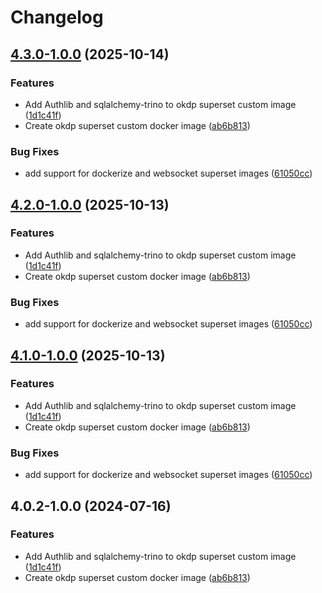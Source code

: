 # Changelog

## [4.3.0-1.0.0](https://github.com/idirze/okdp-superset/compare/v4.2.0-1.0.0...v4.3.0-1.0.0) (2025-10-14)


### Features

* Add Authlib and sqlalchemy-trino to okdp superset custom image ([1d1c41f](https://github.com/idirze/okdp-superset/commit/1d1c41fa66c2651edb7bc361cfbe9024596fe282))
* Create okdp superset custom docker image ([ab6b813](https://github.com/idirze/okdp-superset/commit/ab6b813b3d4dbb0842167dd5c6ca3d278c43a596))


### Bug Fixes

* add support for dockerize and websocket superset images ([61050cc](https://github.com/idirze/okdp-superset/commit/61050cc1d9f36969ba16d6b9347ab93ce2b5eac7))

## [4.2.0-1.0.0](https://github.com/idirze/okdp-superset/compare/v4.1.0-1.0.0...v4.2.0-1.0.0) (2025-10-13)


### Features

* Add Authlib and sqlalchemy-trino to okdp superset custom image ([1d1c41f](https://github.com/idirze/okdp-superset/commit/1d1c41fa66c2651edb7bc361cfbe9024596fe282))
* Create okdp superset custom docker image ([ab6b813](https://github.com/idirze/okdp-superset/commit/ab6b813b3d4dbb0842167dd5c6ca3d278c43a596))


### Bug Fixes

* add support for dockerize and websocket superset images ([61050cc](https://github.com/idirze/okdp-superset/commit/61050cc1d9f36969ba16d6b9347ab93ce2b5eac7))

## [4.1.0-1.0.0](https://github.com/idirze/okdp-superset/compare/v4.0.2-1.0.0...v4.1.0-1.0.0) (2025-10-13)


### Features

* Add Authlib and sqlalchemy-trino to okdp superset custom image ([1d1c41f](https://github.com/idirze/okdp-superset/commit/1d1c41fa66c2651edb7bc361cfbe9024596fe282))
* Create okdp superset custom docker image ([ab6b813](https://github.com/idirze/okdp-superset/commit/ab6b813b3d4dbb0842167dd5c6ca3d278c43a596))


### Bug Fixes

* add support for dockerize and websocket superset images ([61050cc](https://github.com/idirze/okdp-superset/commit/61050cc1d9f36969ba16d6b9347ab93ce2b5eac7))

## 4.0.2-1.0.0 (2024-07-16)


### Features

* Add Authlib and sqlalchemy-trino to okdp superset custom image ([1d1c41f](https://github.com/OKDP/okdp-superset/commit/1d1c41fa66c2651edb7bc361cfbe9024596fe282))
* Create okdp superset custom docker image ([ab6b813](https://github.com/OKDP/okdp-superset/commit/ab6b813b3d4dbb0842167dd5c6ca3d278c43a596))
